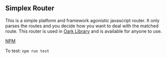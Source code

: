 ## Simplex Router
This is a simple platform and framework agonistic javascript router.
It only parses the routes and you decide how you want to deal with the matched route.
This router is used in [Oark Library](https://oarklibrary.com/) and is available for anyone to use.

[NPM](https://www.npmjs.com/package/simplex-router)

To test: `npm run test`